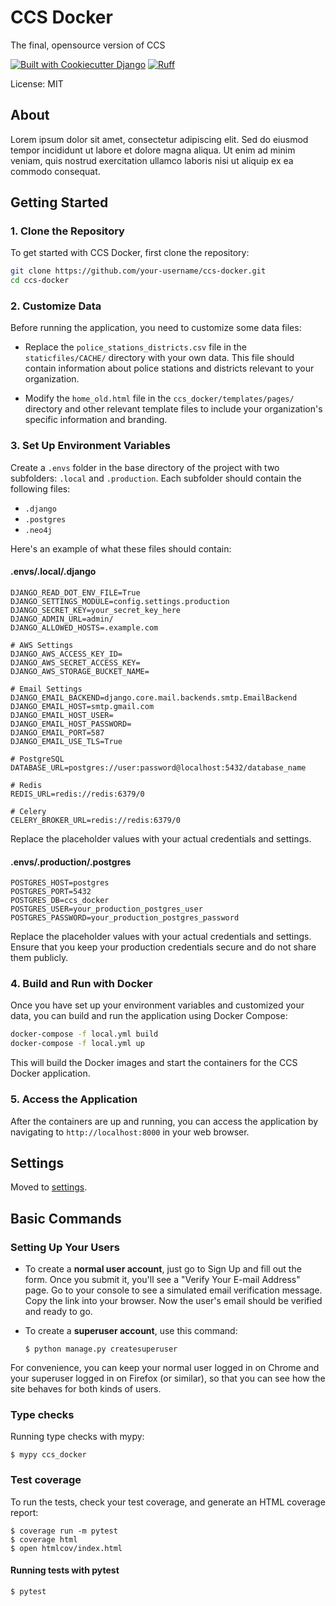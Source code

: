 # CCS Docker

The final, opensource version of CCS

[![Built with Cookiecutter Django](https://img.shields.io/badge/built%20with-Cookiecutter%20Django-ff69b4.svg?logo=cookiecutter)](https://github.com/cookiecutter/cookiecutter-django/)
[![Ruff](https://img.shields.io/endpoint?url=https://raw.githubusercontent.com/astral-sh/ruff/main/assets/badge/v2.json)](https://github.com/astral-sh/ruff)

License: MIT

## About

Lorem ipsum dolor sit amet, consectetur adipiscing elit. Sed do eiusmod tempor incididunt ut labore et dolore magna aliqua. Ut enim ad minim veniam, quis nostrud exercitation ullamco laboris nisi ut aliquip ex ea commodo consequat.

## Getting Started

### 1. Clone the Repository

To get started with CCS Docker, first clone the repository:

```bash
git clone https://github.com/your-username/ccs-docker.git
cd ccs-docker
```

### 2. Customize Data

Before running the application, you need to customize some data files:

- Replace the `police_stations_districts.csv` file in the `staticfiles/CACHE/` directory with your own data. This file should contain information about police stations and districts relevant to your organization.

- Modify the `home_old.html` file in the `ccs_docker/templates/pages/` directory and other relevant template files to include your organization's specific information and branding.

### 3. Set Up Environment Variables

Create a `.envs` folder in the base directory of the project with two subfolders: `.local` and `.production`. Each subfolder should contain the following files:

- `.django`
- `.postgres`
- `.neo4j`

Here's an example of what these files should contain:

#### .envs/.local/.django

```
DJANGO_READ_DOT_ENV_FILE=True
DJANGO_SETTINGS_MODULE=config.settings.production
DJANGO_SECRET_KEY=your_secret_key_here
DJANGO_ADMIN_URL=admin/
DJANGO_ALLOWED_HOSTS=.example.com

# AWS Settings
DJANGO_AWS_ACCESS_KEY_ID=
DJANGO_AWS_SECRET_ACCESS_KEY=
DJANGO_AWS_STORAGE_BUCKET_NAME=

# Email Settings
DJANGO_EMAIL_BACKEND=django.core.mail.backends.smtp.EmailBackend
DJANGO_EMAIL_HOST=smtp.gmail.com
DJANGO_EMAIL_HOST_USER=
DJANGO_EMAIL_HOST_PASSWORD=
DJANGO_EMAIL_PORT=587
DJANGO_EMAIL_USE_TLS=True

# PostgreSQL
DATABASE_URL=postgres://user:password@localhost:5432/database_name

# Redis
REDIS_URL=redis://redis:6379/0

# Celery
CELERY_BROKER_URL=redis://redis:6379/0

```

Replace the placeholder values with your actual credentials and settings.

#### .envs/.production/.postgres

```
POSTGRES_HOST=postgres
POSTGRES_PORT=5432
POSTGRES_DB=ccs_docker
POSTGRES_USER=your_production_postgres_user
POSTGRES_PASSWORD=your_production_postgres_password

```

Replace the placeholder values with your actual credentials and settings. Ensure that you keep your production credentials secure and do not share them publicly.

### 4. Build and Run with Docker

Once you have set up your environment variables and customized your data, you can build and run the application using Docker Compose:

```bash
docker-compose -f local.yml build
docker-compose -f local.yml up
```

This will build the Docker images and start the containers for the CCS Docker application.

### 5. Access the Application

After the containers are up and running, you can access the application by navigating to `http://localhost:8000` in your web browser.

## Settings

Moved to [settings](http://cookiecutter-django.readthedocs.io/en/latest/settings.html).

## Basic Commands

### Setting Up Your Users

- To create a **normal user account**, just go to Sign Up and fill out the form. Once you submit it, you'll see a "Verify Your E-mail Address" page. Go to your console to see a simulated email verification message. Copy the link into your browser. Now the user's email should be verified and ready to go.

- To create a **superuser account**, use this command:

      $ python manage.py createsuperuser

For convenience, you can keep your normal user logged in on Chrome and your superuser logged in on Firefox (or similar), so that you can see how the site behaves for both kinds of users.

### Type checks

Running type checks with mypy:

    $ mypy ccs_docker

### Test coverage

To run the tests, check your test coverage, and generate an HTML coverage report:

    $ coverage run -m pytest
    $ coverage html
    $ open htmlcov/index.html

#### Running tests with pytest

    $ pytest
